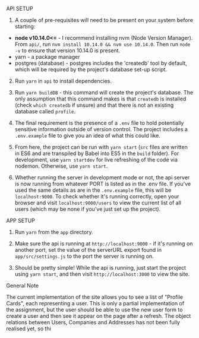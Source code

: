 API SETUP

1. A couple of pre-requisites will need to be present on your system before starting: 

- **node v10.14.0<=** - I recommend installing nvm (Node Version Manager). From `api/`, run `nvm install 10.14.0 && nvm use 10.14.0`. Then run `node -v` to ensure that version 10.14.0 is present.
- yarn - a package manager
- postgres (database) - postgres includes the 'createdb' tool by default, which will be required by the project's database set-up script.

2. Run `yarn` in `api` to install dependencies.

3. Run `yarn buildDB` - this command will create the project's database. The only assumption that this command makes is that `createdb` is installed (check `which createdb` if unsure) and that there is not an existing database called `profile`.

4. The final requirement is the presence of a `.env` file to hold potentially sensitive information outside of version control. The project includes a `.env.example` file to give you an idea of what this could like.

5. From here, the project can be run with `yarn start` (`src` files are written in ES6 and are transpiled by Babel into ES5 in the `build` folder). For development, use `yarn startdev` for live refreshing of the code via nodemon. Otherwise, use `yarn start`.

6. Whether running the server in development mode or not, the api server is now running from whatever PORT is listed as in the .env file. If you've used the same details as are in the `.env.example` file, this will be `localhost:9000`. To check whether it's running correctly, open your browser and visit `localhost:9000/users` to view the current list of all users (which may be none if you've just set up the project).

APP SETUP

1. Run `yarn` from the `app` directory.

2. Make sure the api is running at `http://localhost:9000` - if it's running on another port, set the value of the serverURL export found in `app/src/settings.js` to the port the server is running on.

3. Should be pretty simple! While the api is running, just start the project using `yarn start`, and then visit `http://localhost:3000` to view the site.


General Note

The current implementation of the site allows you to see a list of "Profile Cards", each representing a user. This is only a partial implementation of the assignment, but the user should be able to use the new user form to create a user and then see it appear on the page after a refresh. The object relations between Users, Companies and Addresses has not been fully realised yet, so thi